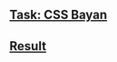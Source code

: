 ## [Task: CSS Bayan](https://github.com/DrDiman/CSS-Bayan-task)
## [Result](https://bogdanovich231.github.io/cssBayan/cssBayan/index.html)